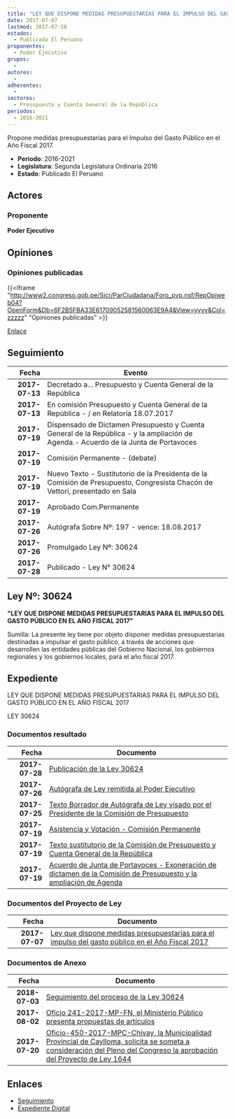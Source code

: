 ```yaml
---
title: "LEY QUE DISPONE MEDIDAS PRESUPUESTARIAS PARA EL IMPULSO DEL GASTO PÚBLICO EN EL AÑO FISCAL 2017"
date: 2017-07-07
lastmod: 2017-07-28
estados: 
  - Publicado El Peruano
proponentes: 
  - Poder Ejecutivo
grupos: 
  - 
autores: 
  - 
adherentes: 
  - 
sectores: 
  - Presupuesto y Cuenta General de la República
periodos: 
  - 2016-2021
---
```


Propone medidas presupuestarias para el Impulso del Gasto Público en el Año Fiscal 2017.

- **Periodo**: 2016-2021
- **Legislatura**: Segunda Legislatura Ordinaria 2016
- **Estado**: Publicado El Peruano

## Actores

### Proponente

**Poder Ejecutivo**


## Opiniones

### Opiniones publicadas

{{<iframe "http://www2.congreso.gob.pe/Sicr/ParCiudadana/Foro_pvp.nsf/RepOpiweb04?OpenForm&Db=6F2B5FBA33E61709052581560063E9A4&View=yyyy&Col=zzzzz" "Opiniones publicadas" >}}

[Enlace](http://www2.congreso.gob.pe/Sicr/ParCiudadana/Foro_pvp.nsf/RepOpiweb04?OpenForm&Db=6F2B5FBA33E61709052581560063E9A4&View=yyyy&Col=zzzzz)

## Seguimiento

| Fecha | Evento |
|------:|--------|
| **2017-07-13** | Decretado a... Presupuesto y Cuenta General de la República|
| **2017-07-13** | En comisión Presupuesto y Cuenta General de la República - / en Relatoría 18.07.2017|
| **2017-07-19** | Dispensado de Dictamen Presupuesto y Cuenta General de la República - y la ampliación de Agenda.- Acuerdo de la Junta de Portavoces|
| **2017-07-19** | Comisión Permanente - (debate)|
| **2017-07-19** | Nuevo Texto - Sustitutorio de la Presidenta de la Comisión de Presupuesto, Congresista Chacón de Vettori, presentado en Sala|
| **2017-07-19** | Aprobado Com.Permanente|
| **2017-07-26** | Autógrafa Sobre Nº: 197 - vence: 18.08.2017|
| **2017-07-26** | Promulgado Ley Nº: 30624|
| **2017-07-28** | Publicado - Ley N° 30624|

## Ley Nº: 30624

**"LEY QUE DISPONE MEDIDAS PRESUPUESTARIAS PARA EL IMPULSO DEL GASTO PÚBLICO EN EL AÑO FISCAL 2017"**

Sumilla: La presente ley tiene por objeto disponer medidas presupuestarias destinadas a impulsar el gasto público, a través de acciones que desarrollen las entidades públicas del Gobierno Nacional, los gobiernos regionales y los gobiernos locales, para el año fiscal 2017.


## Expediente

LEY QUE DISPONE MEDIDAS PRESUPUESTARIAS PARA EL IMPULSO DEL GASTO PÚBLICO EN EL AÑO FISCAL 2017

LEY 30624


### Documentos resultado

| Fecha | Documento |
|------:|--------|
| **2017-07-28** | [Publicación de la Ley 30624](http://www.leyes.congreso.gob.pe/Documentos/2016_2021/ADLP/Normas_Legales/30624-LEY.pdf) |
| **2017-07-26** | [Autógrafa de Ley remitida al Poder Ejecutivo](http://www.leyes.congreso.gob.pe/Documentos/2016_2021/ADLP/Texto_Aprobado/AU0164420170726.pdf) |
| **2017-07-25** | [Texto Borrador de Autógrafa de Ley visado por el Presidente de la Comisión de Presupuesto](http://www.leyes.congreso.gob.pe/Documentos/2016_2021/Texto_Borrador_de_Autografa/BAU0164420170725.PDF) |
| **2017-07-19** | [Asistencia y Votación - Comisión Permanente](http://www.leyes.congreso.gob.pe/Documentos/2016_2021/Asistencia_y_Votacion/Proyectos_de_Ley/AVCP0164420170719.PDF) |
| **2017-07-19** | [Texto sustitutorio de la Comisión de Presupuesto y Cuenta General de la República](http://www.leyes.congreso.gob.pe/Documentos/2016_2021/Texto_Sustitutorio/Proyectos_de_Ley/TS0164420170719.pdf) |
| **2017-07-19** | [Acuerdo de Junta de Portavoces - Exoneración de dictamen de la Comisión de Presupuesto y la ampliación de Agenda](http://www.leyes.congreso.gob.pe/Documentos/2016_2021/Acuerdos/Junta_Portavoces/AJP0164420170719.pdf) |

### Documentos del Proyecto de Ley

| Fecha | Documento |
|------:|--------|
| **2017-07-07** | [Ley que dispone medidas presupuestarias para el impulso del gasto público en el Año Fiscal 2017](http://www.leyes.congreso.gob.pe/Documentos/2016_2021/Proyectos_de_Ley_y_de_Resoluciones_Legislativas/PL0164420170707..pdf) |

### Documentos de Anexo

| Fecha | Documento |
|------:|--------|
| **2018-07-03** | [Seguimiento del proceso de la Ley 30624](http://www.leyes.congreso.gob.pe/Documentos/2016_2021/Seguimiento_de_Proyectos_de_Ley/01644PL20180703.PDF) |
| **2017-08-02** | [Oficio 241-2017-MP-FN, el Ministerio Público presenta propuestas de artículos](http://www.leyes.congreso.gob.pe/Documentos/2016_2021/Seguimiento_de_Proyectos_de_Ley/00940PL20170614.pdf) |
| **2017-07-20** | [Oficio-450-2017-MPC-Chivay, la Municipalidad Provincial de Caylloma, solicita se someta a consideración del Pleno del Congreso la aprobación del Proyecto de Ley 1644](http://www.leyes.congreso.gob.pe/Documentos/2016_2021/Oficios/Otras_Instituciones/OFICIO-450-2017-MPC-CHIVAY.PDF) |

## Enlaces 

- [Seguimiento](http://www2.congreso.gob.pe/Sicr/TraDocEstProc/CLProLey2016.nsf/f7fff46988ca05b1052578e100829cc7/ed0b1b2d5b1a49bc05258156005a6c46?OpenDocument)
- [Expediente Digital](http://www2.congreso.gob.pehttp://www2.congreso.gob.pe/Sicr/TraDocEstProc/CLProLey2016.nsf/f7fff46988ca05b1052578e100829cc7/ed0b1b2d5b1a49bc05258156005a6c46?OpenDocument&Click=05257FB7005EB655.eb71d0cf91d8294e05256cdf006b5706/$Body/0.1C6C)

